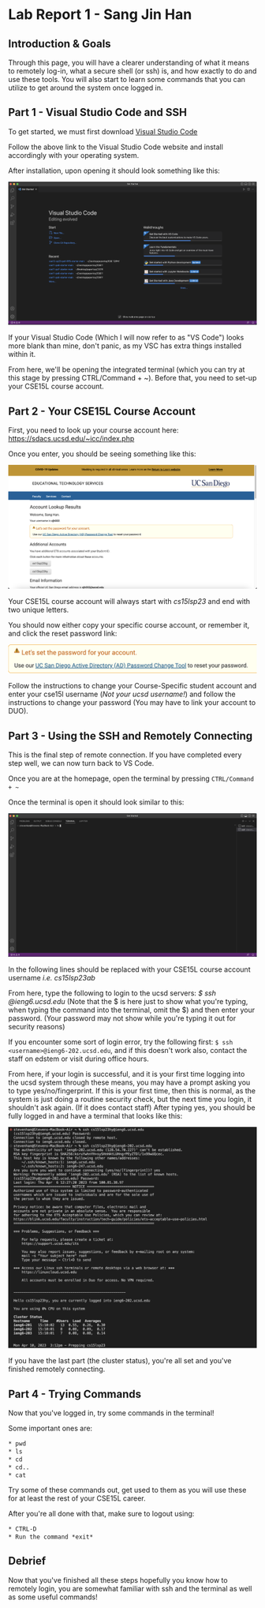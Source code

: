 # Lab Report 1 - Sang Jin Han




## Introduction & Goals

Through this page, you will have a clearer understanding of what it means to remotely log-in, what a secure shell (or ssh) is, and how exactly to do and 
use these tools. You will also start to learn some commands that you can utilize to get around the system once logged in.



## Part 1 - Visual Studio Code and SSH

To get started, we must first download [Visual Studio Code](https://code.visualstudio.com/)

Follow the above link to the Visual Studio Code website and install accordingly with your operating system.

After installation, upon opening it should look something like this:

![VSC Example](15l-labreport1vscss.png)

If your Visual Studio Code (Which I will now refer to as "VS Code") looks more blank than mine, don't panic, as my VSC has extra things installed within it.

From here, we'll be opening the integrated terminal (which you can try at this stage by pressing CTRL/Command + ~). Before that, you need to set-up 
your CSE15L course account.

## Part 2 - Your CSE15L Course Account

First, you need to look up your course account here: https://sdacs.ucsd.edu/~icc/index.php

Once you enter, you should be seeing something like this:

![Course Account Examples](15l-labreportcourseaccount.png)

Your CSE15L course account will always start with *cs15lsp23* and end with two unique letters.

You should now either copy your specific course account, or remember it, and click the reset password link:

![Reset Pass Link](15l-lr1accountss2.png)

Follow the instructions to change your Course-Specific student account and enter your cse15l username (*Not your ucsd username!*) and follow the 
instructions to change your password (You may have to link your account to DUO).

## Part 3 - Using the SSH and Remotely Connecting

This is the final step of remote connection. If you have completed every step well, we can now turn back to VS Code.

Once you are at the homepage, open the terminal by pressing `CTRL/Command + ~`

Once the terminal is open it should look similar to this:

![VSC Termina](15l-lr1vscterminal.png)

In the following lines <username> should be replaced with your CSE15L course account username *i.e. cs15lsp23ab*

From here, type the following to login to the ucsd servers: *$ ssh <username>@ieng6.ucsd.edu* (Note that the $ is here just to show what you're typing,
  when typing the command into the terminal, omit the $) and then enter your password. (Your password may not show while you're typing it out for
  security reasons)
  
If you encounter some sort of login error, try the following first: `$ ssh <username>@ieng6-202.ucsd.edu`, and if this doesn't work also, contact the 
  staff on edstem or visit during office hours.
  
From here, if your login is successful, and it is your first time logging into the ucsd system through these means, you may have a prompt asking
  you to type yes/no/fingerprint. If this is your first time, then this is normal, as the system is just doing a routine security check, but the next 
  time you login, it shouldn't ask again. (If it does contact staff) After typing yes, you should be fully logged in and have a terminal that looks
  like this:
  
  
![VSC Login](15l-lr1firstlogin.png)
  
  If you have the last part (the cluster status), you're all set and you've finished remotely connecting.
  
 ## Part 4 - Trying Commands
  
  Now that you've logged in, try some commands in the terminal! 
  
  Some important ones are:
  ```
  * pwd
  * ls
  * cd
  * cd..
  * cat
  ```
  
 Try some of these commands out, get used to them as you will use these for at least the rest of your CSE15L career.
  
  After you're all done with that, make sure to logout using:
  ```
  * CTRL-D
  * Run the command *exit*
  ```
  
  ## Debrief
  
  
  
  Now that you've finished all these steps hopefully you know how to remotely login, you are somewhat familiar with ssh and the terminal as well as
  some useful commands!
  
  
